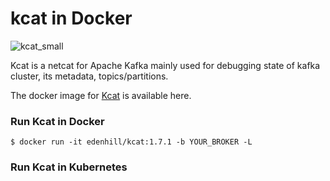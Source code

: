 # kcat in Docker
![kcat_small](https://github.com/Dwijad/kafkacat/assets/12824049/2070ad85-5e41-456d-8360-f83a2ff42501)

Kcat is a netcat for Apache Kafka mainly used for debugging state of kafka cluster, its metadata, topics/partitions.

The docker image for [Kcat](https://hub.docker.com/r/solsson/kafka/tags) is available here.

### Run Kcat in Docker

    $ docker run -it edenhill/kcat:1.7.1 -b YOUR_BROKER -L

### Run Kcat in Kubernetes


 



<!--stackedit_data:
eyJoaXN0b3J5IjpbMjExODQ4MTU1NCwxNDY2ODI4MTI1LC0zMD
cxOTM5ODVdfQ==
-->